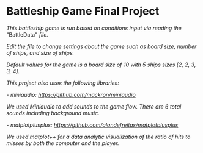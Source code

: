 # Battleship Game Final Project
 
_This battleship game is run based on conditions input via reading the_ "BattleData" _file._

_Edit the file to change settings about the game such as board size, number of ships, and size of ships._

_Default values for the game is a board size of 10 with 5 ships sizes [2, 2, 3, 3, 4]._

_This project also uses the following libraries:_

_- miniaudio: https://github.com/mackron/miniaudio_

_We used Miniaudio to add sounds to the game flow. There are 6 total sounds including background music._

_- matplotplusplus: https://github.com/alandefreitas/matplotplusplus_

_We used matplot++ for a data analytic visualization of the ratio of hits to misses by both the computer and the player._